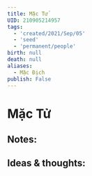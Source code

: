 ```yaml
---
title: Mặc Tử
UID: 210905214957
tags:
  - 'created/2021/Sep/05'
  - 'seed'
  - 'permanent/people'
birth: null
death: null
aliases:
  - Mặc Địch
publish: False
---
```

# Mặc Tử

## Notes:


## Ideas & thoughts:
